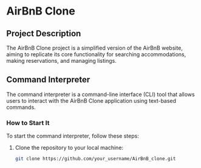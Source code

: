 # AirBnB Clone

## Project Description

The AirBnB Clone project is a simplified version of the AirBnB website, aiming to replicate its core functionality for searching accommodations, making reservations, and managing listings.

## Command Interpreter

The command interpreter is a command-line interface (CLI) tool that allows users to interact with the AirBnB Clone application using text-based commands.

### How to Start It

To start the command interpreter, follow these steps:

1. Clone the repository to your local machine:
   ```bash
   git clone https://github.com/your_username/AirBnB_clone.git

